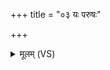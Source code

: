 +++
title = "०३ यः परुषः"

+++
<details><summary>मूलम् (VS)</summary>

यः प॑रु॒षः पा॑रुषे॒योऽव॑ध्वं॒स इ॑वारु॒णः।  
त॒क्मानं॑ विश्वधावीर्याध॒राञ्चं॒ परा॑ सुवा ॥
</details>